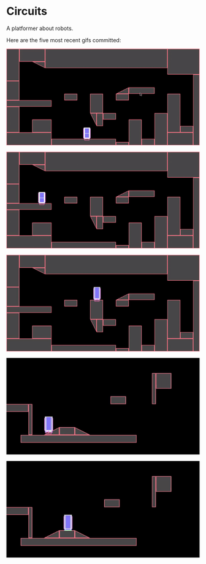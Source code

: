# Circuits
A platformer about robots.

Here are the five most recent gifs committed:

![019-camera-move.gif](gifs/019-camera-move.gif?raw=true "019-camera-move")

![018-vertical-slopes.gif](gifs/018-vertical-slopes.gif?raw=true "018-vertical-slopes")

![017-level-mockup.gif](gifs/017-level-mockup.gif?raw=true "017-level-mockup")

![016-snap-to-slopes.gif](gifs/016-snap-to-slopes.gif?raw=true "016-snap-to-slopes")

![015-slope-collisions.gif](gifs/015-slope-collisions.gif?raw=true "015-slope-collisions")
